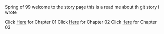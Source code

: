 Spring of 99
welcome to the story page
this is a read me about th git story i wrote

Click [Here](https://github.com/Sukhi2699/github-story-2019/blob/master/Chapter%201.html) for Chapter 01
Click [Here](https://github.com/Sukhi2699/github-story-2019/blob/master/Chapter2.html) for Chapter 02
Click [Here](https://github.com/Sukhi2699/github-story-2019/blob/master/Chapter3.html) for Chapter 03
